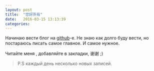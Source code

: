 ```yaml
---
layout: post
title:  "您好所有"
date:   2016-03-15 13:13:39
categories:
---
```


Начинаю вести блог на [github]-е. Не знаю как долго буду вести,
но постараюсь писать самое главное. И самое нужное.

Читайте меня , добавляйте в закладки, 谢谢 ;)

> P.S каждый день несколько новых записей. 

[github]: https://github.com/
